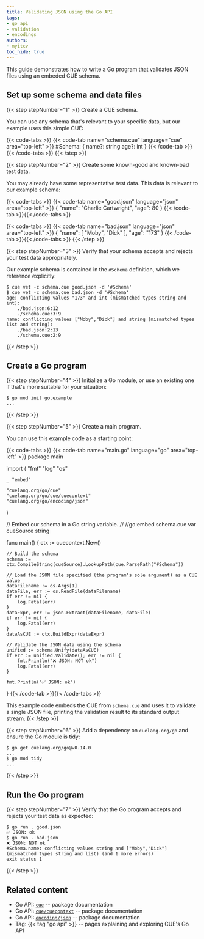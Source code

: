 ```yaml
---
title: Validating JSON using the Go API
tags:
- go api
- validation
- encodings
authors:
- myitcv
toc_hide: true
---
```


This guide demonstrates how to write a Go program that validates JSON files
using an embeded CUE schema.

<!--more-->

## Set up some schema and data files

{{< step stepNumber="1" >}}
Create a CUE schema.

You can use any schema that's relevant to your specific data, but our example uses this simple CUE:

{{< code-tabs >}}
{{< code-tab name="schema.cue" language="cue" area="top-left" >}}
#Schema: {
	name?: string
	age?:  int
}
{{< /code-tab >}}{{< /code-tabs >}}
{{< /step >}}


{{< step stepNumber="2" >}}
Create some known-good and known-bad test data.

You may already have some representative test data. This data is relevant to our example schema:

{{< code-tabs >}}
{{< code-tab name="good.json" language="json" area="top-left" >}}
{
    "name": "Charlie Cartwright",
    "age": 80
}
{{< /code-tab >}}{{< /code-tabs >}}

{{< code-tabs >}}
{{< code-tab name="bad.json" language="json" area="top-left" >}}
{
    "name": [
        "Moby",
        "Dick"
    ],
    "age": "173"
}
{{< /code-tab >}}{{< /code-tabs >}}
{{< /step >}}

{{< step stepNumber="3" >}}
Verify that your schema accepts and rejects your test data appropriately.

Our example schema is contained in the `#Schema` definition, which we reference explicitly:

```text { title="TERMINAL" type="terminal" codeToCopy="Y3VlIHZldCAtYyBzY2hlbWEuY3VlIGdvb2QuanNvbiAtZCAnI1NjaGVtYScKY3VlIHZldCAtYyBzY2hlbWEuY3VlIGJhZC5qc29uIC1kICcjU2NoZW1hJw==" }
$ cue vet -c schema.cue good.json -d '#Schema'
$ cue vet -c schema.cue bad.json -d '#Schema'
age: conflicting values "173" and int (mismatched types string and int):
    ./bad.json:6:12
    ./schema.cue:3:9
name: conflicting values ["Moby","Dick"] and string (mismatched types list and string):
    ./bad.json:2:13
    ./schema.cue:2:9
```
{{< /step >}}

## Create a Go program

{{< step stepNumber="4" >}}
Initialize a Go module, or use an existing one if that's more suitable for your situation:

```text { title="TERMINAL" type="terminal" codeToCopy="Z28gbW9kIGluaXQgZ28uZXhhbXBsZQ==" }
$ go mod init go.example
...
```
{{< /step >}}

{{< step stepNumber="5" >}}
Create a main program.

You can use this example code as a starting point:

{{< code-tabs >}}
{{< code-tab name="main.go" language="go" area="top-left" >}}
package main

import (
	"fmt"
	"log"
	"os"

	_ "embed"

	"cuelang.org/go/cue"
	"cuelang.org/go/cue/cuecontext"
	"cuelang.org/go/encoding/json"
)

// Embed our schema in a Go string variable.
//
//go:embed schema.cue
var cueSource string

func main() {
	ctx := cuecontext.New()

	// Build the schema
	schema := ctx.CompileString(cueSource).LookupPath(cue.ParsePath("#Schema"))

	// Load the JSON file specified (the program's sole argument) as a CUE value
	dataFilename := os.Args[1]
	dataFile, err := os.ReadFile(dataFilename)
	if err != nil {
		log.Fatal(err)
	}
	dataExpr, err := json.Extract(dataFilename, dataFile)
	if err != nil {
		log.Fatal(err)
	}
	dataAsCUE := ctx.BuildExpr(dataExpr)

	// Validate the JSON data using the schema
	unified := schema.Unify(dataAsCUE)
	if err := unified.Validate(); err != nil {
		fmt.Println("❌ JSON: NOT ok")
		log.Fatal(err)
	}

	fmt.Println("✅ JSON: ok")
}
{{< /code-tab >}}{{< /code-tabs >}}

This example code embeds the CUE from `schema.cue` and uses it to validate a
single JSON file, printing the validation result to its standard output stream.
{{< /step >}}

{{< step stepNumber="6" >}}
Add a dependency on `cuelang.org/go` and ensure the Go module is tidy:
```text { title="TERMINAL" type="terminal" codeToCopy="Z28gZ2V0IGN1ZWxhbmcub3JnL2dvQHYwLjE0LjAKZ28gbW9kIHRpZHk=" }
$ go get cuelang.org/go@v0.14.0
...
$ go mod tidy
...
```
{{< /step >}}

## Run the Go program

{{< step stepNumber="7" >}}
Verify that the Go program accepts and rejects your test data as expected:

```text { title="TERMINAL" type="terminal" codeToCopy="Z28gcnVuIC4gZ29vZC5qc29uCmdvIHJ1biAuIGJhZC5qc29u" }
$ go run . good.json
✅ JSON: ok
$ go run . bad.json
❌ JSON: NOT ok
#Schema.name: conflicting values string and ["Moby","Dick"] (mismatched types string and list) (and 1 more errors)
exit status 1
```
{{< /step >}}
## Related content

- Go API: [`cue`](https://pkg.go.dev/cuelang.org/go/cue#section-documentation) -- package documentation
- Go API: [`cue/cuecontext`](https://pkg.go.dev/cuelang.org/go/cue/cuecontext#section-documentation) -- package documentation
- Go API: [`encoding/json`](https://pkg.go.dev/cuelang.org/go/encoding/json#section-documentation) -- package documentation
- Tag: {{< tag "go api" >}} -- pages explaining and exploring CUE's Go API
